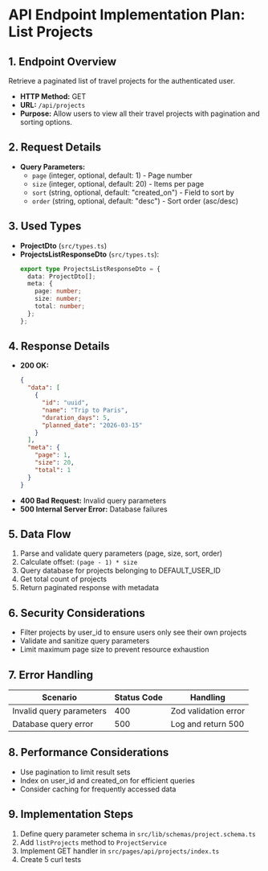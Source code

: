 # API Endpoint Implementation Plan: List Projects

## 1. Endpoint Overview
Retrieve a paginated list of travel projects for the authenticated user.

- **HTTP Method:** GET  
- **URL:** `/api/projects`  
- **Purpose:** Allow users to view all their travel projects with pagination and sorting options.

## 2. Request Details
- **Query Parameters:**
  - `page` (integer, optional, default: 1) - Page number
  - `size` (integer, optional, default: 20) - Items per page
  - `sort` (string, optional, default: "created_on") - Field to sort by
  - `order` (string, optional, default: "desc") - Sort order (asc/desc)

## 3. Used Types
- **ProjectDto** (`src/types.ts`)
- **ProjectsListResponseDto** (`src/types.ts`):
  ```ts
  export type ProjectsListResponseDto = {
    data: ProjectDto[];
    meta: {
      page: number;
      size: number;
      total: number;
    };
  };
  ```

## 4. Response Details
- **200 OK:**
  ```json
  {
    "data": [
      {
        "id": "uuid",
        "name": "Trip to Paris",
        "duration_days": 5,
        "planned_date": "2026-03-15"
      }
    ],
    "meta": {
      "page": 1,
      "size": 20,
      "total": 1
    }
  }
  ```
- **400 Bad Request:** Invalid query parameters
- **500 Internal Server Error:** Database failures

## 5. Data Flow
1. Parse and validate query parameters (page, size, sort, order)
2. Calculate offset: `(page - 1) * size`
3. Query database for projects belonging to DEFAULT_USER_ID
4. Get total count of projects
5. Return paginated response with metadata

## 6. Security Considerations
- Filter projects by user_id to ensure users only see their own projects
- Validate and sanitize query parameters
- Limit maximum page size to prevent resource exhaustion

## 7. Error Handling
| Scenario                    | Status Code | Handling                    |
|-----------------------------|-------------|-----------------------------|
| Invalid query parameters    | 400         | Zod validation error        |
| Database query error        | 500         | Log and return 500          |

## 8. Performance Considerations
- Use pagination to limit result sets
- Index on user_id and created_on for efficient queries
- Consider caching for frequently accessed data

## 9. Implementation Steps
1. Define query parameter schema in `src/lib/schemas/project.schema.ts`
2. Add `listProjects` method to `ProjectService`
3. Implement GET handler in `src/pages/api/projects/index.ts`
4. Create 5 curl tests

